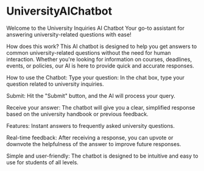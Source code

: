 # UniversityAIChatbot
Welcome to the University Inquiries AI Chatbot Your go-to assistant for answering university-related questions with ease!

How does this work?
This AI chatbot is designed to help you get answers to common university-related questions without the need for human interaction. Whether you're looking for information on courses, deadlines, events, or policies, our AI is here to provide quick and accurate responses.

How to use the Chatbot:
Type your question: In the chat box, type your question related to university inquiries.

Submit: Hit the "Submit" button, and the AI will process your query.

Receive your answer: The chatbot will give you a clear, simplified response based on the university handbook or previous feedback.

Features:
Instant answers to frequently asked university questions.

Real-time feedback: After receiving a response, you can upvote or downvote the helpfulness of the answer to improve future responses.

Simple and user-friendly: The chatbot is designed to be intuitive and easy to use for students of all levels.

